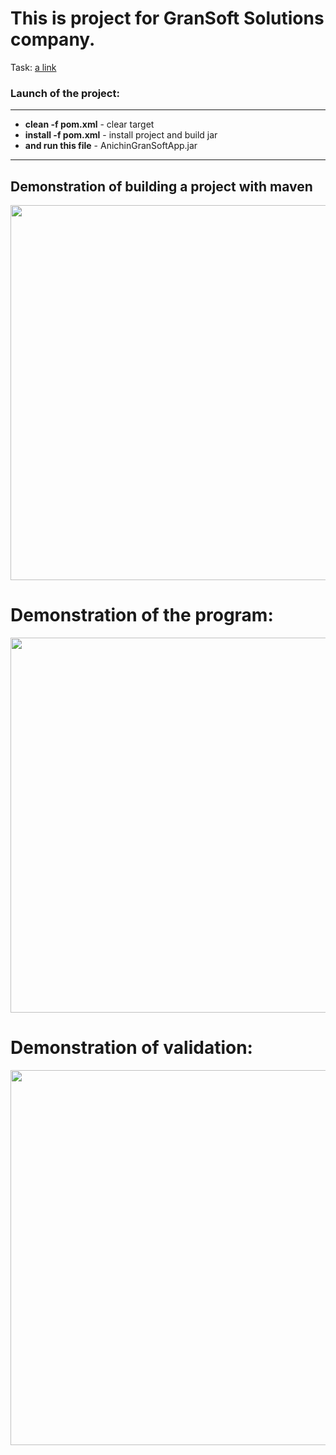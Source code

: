 # This is project for GranSoft Solutions company.

Task: [a link](https://github.com/AnichinTaras/AnichinTask/blob/master/ExamDescTask.docx)


<h3> Launch of the project: </h3> 

 <hr>
   <ul>
 <li><strong>clean -f pom.xml</strong> - clear target</li>
     <li><strong>install -f pom.xml</strong>  - install project and build jar</li>
      <li><strong>and run this file</strong> - AnichinGranSoftApp.jar</li>
   </ul>
   <hr>


<h2> Demonstration of building a project with maven </h2>
<img src="https://media.giphy.com/media/xoZroSSBIFj7TuvcBo/giphy.gif" width="600" height="600" />


<h1> Demonstration of the program: </h1>

<img src="https://media.giphy.com/media/EgvZS4qqP3Mm44ZghO/giphy.gif" width="600" height="600" />


<h1> Demonstration of validation: </h1>


<img src="https://media.giphy.com/media/JT8xxzH1EncfKwZA2q/giphy.gif" width="600" height="600" />
